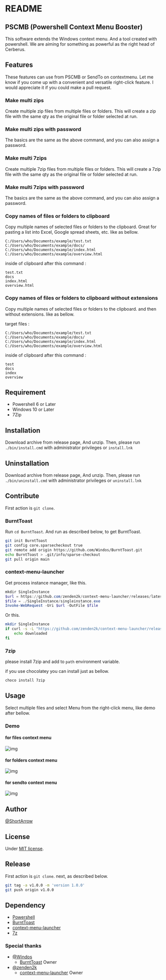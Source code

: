 # README

## PSCMB (Powershell Context Menu Booster)

This software extends the Windows context menu. And a tool created with powershell. We are aiming for something as powerful as the right head of Cerberus.

## Features

These features can use from PSCMB or SendTo on contextmenu.
Let me know if you come up with a convenient and versatile right-click feature. I would appreciate it if you could make a pull request.

### Make multi zips

Create multiple zip files from multiple files or folders. This will create a zip file with the same qty as the original file or folder selected at run.

### Make multi zips with password

The basics are the same as the above command, and you can also assign a password.

### Make multi 7zips

Create multiple 7zip files from multiple files or folders. This will create a 7zip file with the same qty as the original file or folder selected at run.

### Make multi 7zips with password

The basics are the same as the above command, and you can also assign a password.

### Copy names of files or folders to clipboard

Copy multiple names of selected files or folders to the clipboard. Great for pasting a list into Excel, Google spread sheets, etc. like as bellow.

```
C:/Users/who/Documents/example/test.txt
C:/Users/who/Documents/example/docs/
C:/Users/who/Documents/example/index.html
C:/Users/who/Documents/example/overview.html
```

inside of clipboard after this command :

```
test.txt
docs
index.html
overview.html
```

### Copy names of files or folders to clipboard without extensions

Copy multiple names of selected files or folders to the clipboard. and then without extensions. like as bellow.

target files :

```
C:/Users/who/Documents/example/test.txt
C:/Users/who/Documents/example/docs/
C:/Users/who/Documents/example/index.html
C:/Users/who/Documents/example/overview.html
```

inside of clipboard after this command :

```
test
docs
index
overview
```

## Requirement

* Powershell 6 or Later
* Windows 10 or Later
* 7Zip

## Installation

Download archive from release page, And unzip.
Then, please run `./bin/install.cmd` with administrator privileges or `install.lnk`

## Uninstallation

Download archive from release page, And unzip.
Then, please run `./bin/uninstall.cmd` with administrator privileges or `uninstall.lnk`

## Contribute

First action is `git clone`.

### BurntToast

Run `cd BurntToast`.
And run as described below, to get BurntToast.

```bash
git init BurntToast
git config core.sparsecheckout true
git remote add origin https://github.com/Windos/BurntToast.git
echo BurntToast > .git/info/sparse-checkout
git pull origin main 
```

### context-menu-launcher

Get process instance manager, like this.

```powershell
mkdir SingleInstance
$url = https://github.com/zenden2k/context-menu-launcher/releases/latest/download/singleinstance.exe
$file = ./SingleInstance/singleinstance.exe
Invoke-WebRequest -Uri $url -OutFile $file
```

Or this.

```bash
mkdir SingleInstance
if curl -s -L "https://github.com/zenden2k/context-menu-launcher/releases/latest/download/singleinstance.exe" -o "./SingleInstance/singleinstance.exe"; then
    echo downloaded
fi
```

### 7zip

please install 7zip and add to `path` environment variable.

if you use chocolatey you can install just as bellow.

```powershell
choco install 7zip
```

## Usage

Select multiple files and select Menu from the right-click menu, like demo after bellow.

### Demo

#### for files context menu

![img](img\demo_forfiles.png)

#### for folders context menu

![img](img\demo_forfolders.png)

#### for sendto context menu

![img](img\demo_sendto.png)

## Author

[@ShortArrow](https://github.com/ShortArrow)

## License

Under [MIT license](https://en.wikipedia.org/wiki/MIT_License).

## Release

First action is `git clone`. next, as described below.

```bash
git tag -a v1.0.0 -m 'version 1.0.0'
git push origin v1.0.0
```

## Dependency

- [Powershell](https://github.com/PowerShell/PowerShell)
- [BurntToast](https://github.com/Windos/BurntToast)
- [context-menu-launcher](https://github.com/zenden2k/context-menu-launcher)
- [7z](https://sourceforge.net/projects/sevenzip/files/7-Zip/)

### Special thanks

- [@Windos](https://github.com/Windos)
    - [BurntToast](https://github.com/Windos/BurntToast) Owner
- [@zenden2k](https://github.com/zenden2k)
    - [context-menu-launcher](https://github.com/zenden2k/context-menu-launcher) Owner
